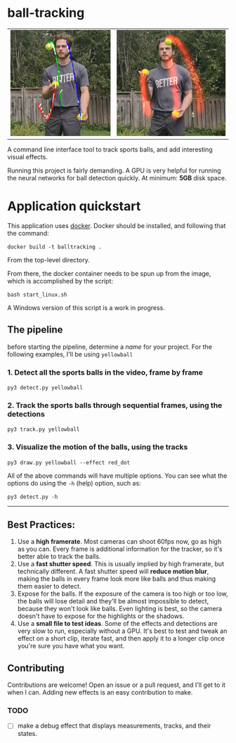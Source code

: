 # ball-tracking

|||
|---|---|
|![debug output of the pipeline](img/debug.png)|![sample contrail output](img/contrail.png)|

A command line interface tool to track sports balls, and add interesting visual effects. 

Running this project is fairly demanding.
A GPU is very helpful for running the neural networks for ball detection quickly.
At minimum: **5GB** disk space.

# Application quickstart

This application uses [docker](www.docker.com).
Docker should be installed, and following that the command:
```
docker build -t balltracking .
```
From the top-level directory.

From there, the docker container needs to be spun up from the image, which is
accomplished by the script:

```
bash start_linux.sh
```

A Windows version of this script is a work in progress.

## The pipeline

before starting the pipeline, determine a _name_ for your project. For the following
examples, I'll be using `yellowball`

### 1. **Detect** all the sports balls in the video, frame by frame

```
py3 detect.py yellowball 
```

### 2. **Track** the sports balls through sequential frames, using the detections

```
py3 track.py yellowball 
```

###  3. **Visualize** the motion of the balls, using the tracks

```
py3 draw.py yellowball --effect red_dot
```

All of the above commands will have multiple options. You can see what the options
do using the `-h` (help) option, such as:
```
py3 detect.py -h
```

---

## Best Practices:

1. Use a **high framerate**. Most cameras can shoot 60fps now, go as high as you can.
Every frame is additional information for the tracker, so it's better able to track the balls.
2. Use a **fast shutter speed**. This is usually implied by high framerate, but technically different.
A fast shutter speed will **reduce motion blur**, making the balls in every frame look more like balls 
and thus making them easier to detect.
3. Expose for the balls. If the exposure of the camera is too high or too low, the balls will lose detail
and they'll be almost impossible to detect, because they won't look like balls. Even lighting is best,
so the camera doesn't have to expose for the highlights or the shadows.
4. Use a **small file to test ideas**. Some of the effects and detections are very slow to run,
especially without a GPU. It's best to test and tweak an effect on a short clip, iterate fast, and then
apply it to a longer clip once you're sure you have what you want.

## Contributing

Contributions are welcome! Open an issue or a pull request, and I'll get to it when I can.
Adding new effects is an easy contribution to make.

### TODO

- [ ] make a debug effect that displays measurements, tracks, and their states.
